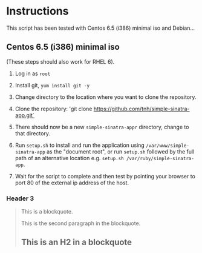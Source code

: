 Instructions
============

This script has been tested with Centos 6.5 (i386) minimal iso and Debian...

Centos 6.5 (i386) minimal iso
-----------------------------
(These steps should also work for RHEL 6).

1.  Log in as `root`
2.  Install git, `yum install git -y`

3. Change directory to the location where you want to clone the repository.
4. Clone the repository: 'git clone https://github.com/tnh/simple-sinatra-app.git`
5. There should now be a new `simple-sinatra-appr` directory, change to that directory.
6. Run `setup.sh` to install and run the application using `/var/www/simple-sinatra-app` as the "document root", or run `setup.sh` followed by the full path of
an alternative location e.g. `setup.sh /var/ruby/simple-sinatra-app`.
7. Wait for the script to complete and then test by pointing your browser to port 80 of the external ip address of the host.

### Header 3

> This is a blockquote.
> 
> This is the second paragraph in the blockquote.
>
> ## This is an H2 in a blockquote
